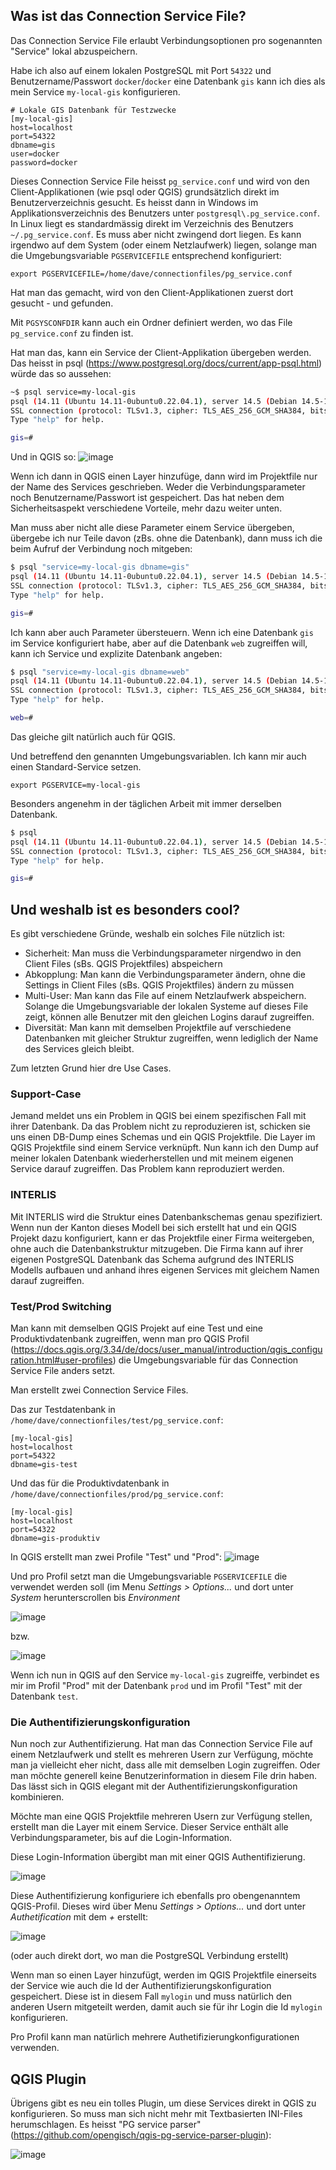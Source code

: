 ## Was ist das Connection Service File?

Das Connection Service File erlaubt Verbindungsoptionen pro sogenannten "Service" lokal abzuspeichern.

Habe ich also auf einem lokalen PostgreSQL mit Port `54322` und Benutzername/Passwort `docker`/`docker` eine Datenbank `gis` kann ich dies als mein Service `my-local-gis` konfigurieren.

```
# Lokale GIS Datenbank für Testzwecke
[my-local-gis]
host=localhost
port=54322
dbname=gis
user=docker
password=docker
```

Dieses Connection Service File heisst `pg_service.conf` und wird von den Client-Applikationen (wie psql oder QGIS) grundsätzlich direkt im Benutzerverzeichnis gesucht. Es heisst dann in Windows im Applikationsverzeichnis des Benutzers unter `postgresql\.pg_service.conf`. In Linux liegt es standardmässig direkt im Verzeichnis des Benutzers `~/.pg_service.conf`. Es muss aber nicht zwingend dort liegen. Es kann irgendwo auf dem System (oder einem Netzlaufwerk) liegen, solange man die Umgebungsvariable `PGSERVICEFILE` entsprechend konfiguriert:

```
export PGSERVICEFILE=/home/dave/connectionfiles/pg_service.conf 
```

Hat man das gemacht, wird von den Client-Applikationen zuerst dort gesucht - und gefunden.

Mit `PGSYSCONFDIR` kann auch ein Ordner definiert werden, wo das File `pg_service.conf` zu finden ist.

Hat man das, kann ein Service der Client-Applikation übergeben werden. Das heisst in psql (https://www.postgresql.org/docs/current/app-psql.html) würde das so aussehen:

```bash
~$ psql service=my-local-gis
psql (14.11 (Ubuntu 14.11-0ubuntu0.22.04.1), server 14.5 (Debian 14.5-1.pgdg110+1))
SSL connection (protocol: TLSv1.3, cipher: TLS_AES_256_GCM_SHA384, bits: 256, compression: off)
Type "help" for help.

gis=# 
```

Und in QGIS so:
![image](https://gist.github.com/assets/28384354/2c80638f-8b1d-4281-8336-423d9db1b948)

Wenn ich dann in QGIS einen Layer hinzufüge, dann wird im Projektfile nur der Name des Services geschrieben. Weder die Verbindungsparameter noch Benutzername/Passwort ist gespeichert. Das hat neben dem Sicherheitsaspekt verschiedene Vorteile, mehr dazu weiter unten.

Man muss aber nicht alle diese Parameter einem Service übergeben, übergebe ich nur Teile davon (zBs. ohne die Datenbank), dann muss ich die beim Aufruf der Verbindung noch mitgeben:

```bash
$ psql "service=my-local-gis dbname=gis"
psql (14.11 (Ubuntu 14.11-0ubuntu0.22.04.1), server 14.5 (Debian 14.5-1.pgdg110+1))
SSL connection (protocol: TLSv1.3, cipher: TLS_AES_256_GCM_SHA384, bits: 256, compression: off)
Type "help" for help.

gis=# 
```

Ich kann aber auch Parameter übersteuern. Wenn ich eine Datenbank `gis` im Service konfiguriert habe, aber auf die Datenbank `web` zugreiffen will, kann ich Service und explizite Datenbank angeben:
```bash
$ psql "service=my-local-gis dbname=web"
psql (14.11 (Ubuntu 14.11-0ubuntu0.22.04.1), server 14.5 (Debian 14.5-1.pgdg110+1))
SSL connection (protocol: TLSv1.3, cipher: TLS_AES_256_GCM_SHA384, bits: 256, compression: off)
Type "help" for help.

web=# 
```

Das gleiche gilt natürlich auch für QGIS.

Und betreffend den genannten Umgebungsvariablen. Ich kann mir auch einen Standard-Service setzen.

```
export PGSERVICE=my-local-gis
```

Besonders angenehm in der täglichen Arbeit mit immer derselben Datenbank.

```bash
$ psql
psql (14.11 (Ubuntu 14.11-0ubuntu0.22.04.1), server 14.5 (Debian 14.5-1.pgdg110+1))
SSL connection (protocol: TLSv1.3, cipher: TLS_AES_256_GCM_SHA384, bits: 256, compression: off)
Type "help" for help.

gis=# 
```

## Und weshalb ist es besonders cool?

Es gibt verschiedene Gründe, weshalb ein solches File nützlich ist:
- Sicherheit: Man muss die Verbindungsparameter nirgendwo in den Client Files (sBs. QGIS Projektfiles) abspeichern
- Abkopplung: Man kann die Verbindungsparameter ändern, ohne die Settings in Client Files (sBs. QGIS Projektfiles) ändern zu müssen
- Multi-User: Man kann das File auf einem Netzlaufwerk abspeichern. Solange die Umgebungsvariable der lokalen Systeme auf dieses File zeigt, können alle Benutzer mit den gleichen Logins darauf zugreiffen.
- Diversität: Man kann mit demselben Projektfile auf verschiedene Datenbanken mit gleicher Struktur zugreiffen, wenn lediglich der Name des Services gleich bleibt.

Zum letzten Grund hier dre Use Cases.

### Support-Case

Jemand meldet uns ein Problem in QGIS bei einem spezifischen Fall mit ihrer Datenbank. Da das Problem nicht zu reproduzieren ist, schicken sie uns einen DB-Dump eines Schemas und ein QGIS Projektfile. Die Layer im QGIS Projektfile sind einem Service verknüpft. Nun kann ich den Dump auf meiner lokalen Datenbank wiederherstellen und mit meinem eigenen Service darauf zugreiffen. Das Problem kann reproduziert werden.

### INTERLIS

Mit INTERLIS wird die Struktur eines Datenbankschemas genau spezifiziert. Wenn nun der Kanton dieses Modell bei sich erstellt hat und ein QGIS Projekt dazu konfiguriert, kann er das Projektfile einer Firma weitergeben, ohne auch die Datenbankstruktur mitzugeben. Die Firma kann auf ihrer eigenen PostgreSQL Datenbank das Schema aufgrund des INTERLIS Modells aufbauen und anhand ihres eigenen Services mit gleichem Namen darauf zugreiffen.

### Test/Prod Switching
Man kann mit demselben QGIS Projekt auf eine Test und eine Produktivdatenbank zugreiffen, wenn man pro QGIS Profil (https://docs.qgis.org/3.34/de/docs/user_manual/introduction/qgis_configuration.html#user-profiles) die Umgebungsvariable für das Connection Service File anders setzt.

Man erstellt zwei Connection Service Files. 

Das zur Testdatenbank in `/home/dave/connectionfiles/test/pg_service.conf`:

```
[my-local-gis]
host=localhost
port=54322
dbname=gis-test
```

Und das für die Produktivdatenbank in `/home/dave/connectionfiles/prod/pg_service.conf`:

```
[my-local-gis]
host=localhost
port=54322
dbname=gis-produktiv
```

In QGIS erstellt man zwei Profile "Test" und "Prod":
![image](https://gist.github.com/assets/28384354/ffef9560-336e-4cd5-9df8-a8522dd807f9)

Und pro Profil setzt man die Umgebungsvariable `PGSERVICEFILE` die verwendet werden soll (im Menu *Settings > Options...* und dort unter *System* herunterscrollen bis *Environment*

![image](https://gist.github.com/assets/28384354/b4ff78b9-05bc-4f07-99d0-46a42dff3a54)

bzw.

![image](https://gist.github.com/assets/28384354/d84322e8-fb26-4df6-9931-987d966c098c)

Wenn ich nun in QGIS auf den Service `my-local-gis` zugreiffe, verbindet es mir im Profil "Prod" mit der Datenbank `prod` und im Profil "Test" mit der Datenbank `test`.


### Die Authentifizierungskonfiguration

Nun noch zur Authentifizierung. Hat man das Connection Service File auf einem Netzlaufwerk und stellt es mehreren Usern zur Verfügung, möchte man ja vielleicht eher nicht, dass alle mit demselben Login zugreiffen. Oder man möchte generell keine Benutzerinformation in diesem File drin haben. Das lässt sich in QGIS elegant mit der Authentifizierungskonfiguration kombinieren.

Möchte man eine QGIS Projektfile mehreren Usern zur Verfügung stellen, erstellt man die Layer mit einem Service. Dieser Service enthält alle Verbindungsparameter, bis auf die Login-Information.

Diese Login-Information übergibt man mit einer QGIS Authentifizierung. 

![image](https://gist.github.com/assets/28384354/2e98763c-b84c-404c-9658-b8fb5a83e723)

Diese Authentifizierung konfiguriere ich ebenfalls pro obengenanntem QGIS-Profil. Dieses wird über Menu *Settings > Options...* und dort unter *Authetification* mit dem *+* erstellt:

![image](https://gist.github.com/assets/28384354/1e8600eb-4918-4396-b14e-2e3aed772d09)

(oder auch direkt dort, wo man die PostgreSQL Verbindung erstellt)

Wenn man so einen Layer hinzufügt, werden im QGIS Projektfile einerseits der Service wie auch die Id der Authentifizierungskonfiguration gespeichert. Diese ist in diesem Fall `mylogin` und muss natürlich den anderen Usern mitgeteilt werden, damit auch sie für ihr Login die Id `mylogin` konfigurieren.

Pro Profil kann man natürlich mehrere Authetifizierungkonfigurationen verwenden.

## QGIS Plugin

Übrigens gibt es neu ein tolles Plugin, um diese Services direkt in QGIS zu konfigurieren. So muss man sich nicht mehr mit Textbasierten INI-Files herumschlagen. Es heisst "PG service parser" (https://github.com/opengisch/qgis-pg-service-parser-plugin):

![image](https://gist.github.com/assets/28384354/9b9c7cc8-4015-4349-b9d2-020882f3d9cc)
